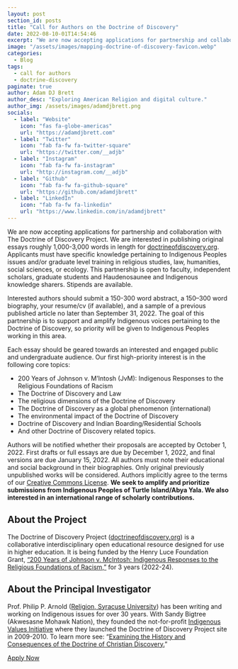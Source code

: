 ```yaml
---
layout: post
section_id: posts
title: "Call for Authors on the Doctrine of Discovery"
date: 2022-08-10-01T14:54:46
excerpt: "We are now accepting applications for partnership and collaboration with The Doctrine of Discovery Project."
image: "/assets/images/mapping-doctrine-of-discovery-favicon.webp"
categories:
  - Blog
tags:
  - call for authors
  - doctrine-discovery
paginate: true
author: Adam DJ Brett
author_desc: "Exploring American Religion and digital culture."
author_img: /assets/images/adamdjbrett.png
socials:
  - label: "Website"
    icon: "fas fa-globe-americas"
    url: "https://adamdjbrett.com"
  - label: "Twitter"
    icon: "fab fa-fw fa-twitter-square"
    url: "https://twitter.com/__adjb"
  - label: "Instagram"
    icon: "fab fa-fw fa-instagram"
    url: "http://instagram.com/__adjb"
  - label: "Github"
    icon: "fab fa-fw fa-github-square"
    url: "https://github.com/adamdjbrett"
  - label: "LinkedIn"
    icon: "fab fa-fw fa-linkedin"
    url: "https://www.linkedin.com/in/adamdjbrett"
---
```

We are now accepting applications for partnership and collaboration with The Doctrine of Discovery Project. We are interested in publishing original essays roughly 1,000-3,000 words in length for [doctrineofdiscovery.org](https://doctrineofdiscovery.org/). Applicants must have specific knowledge pertaining to Indigenous Peoples issues and/or graduate level training in religious studies, law, humanities, social sciences, or ecology. This partnership is open to faculty, independent scholars, graduate students and Haudenosaunee and Indigenous knowledge sharers. Stipends are available.
  
Interested authors should submit a 150-300 word abstract, a 150–300 word biography, your resume/cv (if available), and a sample of a previous published article no later than September 31, 2022. The goal of this partnership is to support and amplify Indigenous voices pertaining to the Doctrine of Discovery, so priority will be given to Indigenous Peoples working in this area.
  
Each essay should be geared towards an interested and engaged public and undergraduate audience. Our first high-priority interest is in the following core topics:
  
*   200 Years of Johnson v. M’Intosh (JvM): Indigenous Responses to the Religious Foundations of Racism
*   The Doctrine of Discovery and Law
*   The religious dimensions of the Doctrine of Discovery
*   The Doctrine of Discovery as a global phenomenon (international)
*   The environmental impact of the Doctrine of Discovery
*   Doctrine of Discovery and Indian Boarding/Residential Schools
*   And other Doctrine of Discovery related topics.
  
Authors will be notified whether their proposals are accepted by October 1, 2022. First drafts or full essays are due by December 1, 2022, and final versions are due January 15, 2022. All authors must note their educational and social background in their biographies. Only original previously unpublished works will be considered. Authors implicitly agree to the terms of our [Creative Commons License](https://creativecommons.org/licenses/by/4.0/deed.en). **We seek to amplify and prioritize submissions from Indigenous Peoples of Turtle Island/Abya Yala. We also interested in an international range of scholarly contributions.**
  
## **About the Project**
  
The Doctrine of Discovery Project ([doctrineofdiscovery.org](https://doctrineofdiscovery.org/)) is a collaborative interdisciplinary open educational resource designed for use in higher education. It is being funded by the Henry Luce Foundation Grant, [“200 Years of Johnson v. McIntosh: Indigenous Responses to the Religious Foundations of Racism,”](https://www.hluce.org/grants/?programs=4&years=314&sort=newest&date_day=&date_month=&date_year=&keyword=) for 3 years (2022-24).

## **About the Principal Investigator**
  
Prof. Philip P. Arnold ([Religion, Syracuse University](https://thecollege.syr.edu/people/faculty/arnold-philip-p/)) has been writing and working on Indigenous issues for over 30 years. With Sandy Bigtree (Akwesasne Mohawk Nation), they founded the not-for-profit [Indigenous Values Initiative](https://indigenousvalues.org/) where they launched the Doctrine of Discovery Project site in 2009-2010. To learn more see: “[Examining the History and Consequences of the Doctrine of Christian Discovery.](https://thecollege.syr.edu/news-all/news-from-2022/examining-the-history-and-consequences-of-the-doctrine-of-christian-discovery/)”
  
[Apply Now](https://indigenousvalues.org/call-for-authors-on-the-doctrine-of-discovery/)